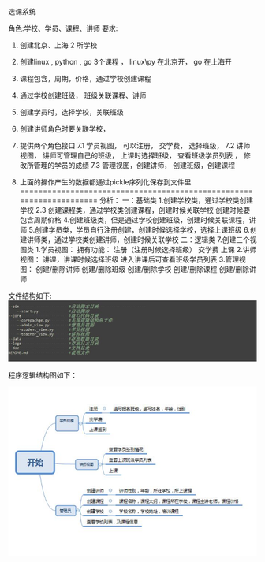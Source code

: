 选课系统

角色:学校、学员、课程、讲师
要求:
1. 创建北京、上海 2 所学校
2. 创建linux , python , go 3个课程 ， linux\py 在北京开， go 在上海开
3. 课程包含，周期，价格，通过学校创建课程 
4. 通过学校创建班级， 班级关联课程、讲师
5. 创建学员时，选择学校，关联班级
6. 创建讲师角色时要关联学校， 
7. 提供两个角色接口
7.1 学员视图， 可以注册， 交学费， 选择班级，
7.2 讲师视图， 讲师可管理自己的班级， 上课时选择班级， 查看班级学员列表 ， 修改所管理的学员的成绩 
7.3 管理视图，创建讲师， 创建班级，创建课程

8. 上面的操作产生的数据都通过pickle序列化保存到文件里
====================================================================
分析：
一：基础类
1.创建学校类，通过学校类创建学校
2.3 创建课程类，通过学校类创建课程，创建时候关联学校 创建时候要包含周期价格
4.创建班级类，但是通过学校创建班级，创建时候关联课程，讲师
5.创建学员类，学员自行注册创建，创建时候选择学校，选择上课班级
6.创建讲师类，通过学校类创建讲师，创建时候关联学校
二：逻辑类
7.创建三个视图类
1.学员视图：  拥有功能： 注册（注册时候选择班级）  交学费  上课
2.讲师视图：  讲课，讲课时候选择班级  进入讲课后可查看班级学员列表 
3.管理视图： 创建/删除讲师 创建/删除班级 创建/删除学校 创建/删除课程 创建/删除讲师  

文件结构如下:
![Image text](https://raw.githubusercontent.com/nighttidesy/images-packge/master/20180816174534.jpg)


程序逻辑结构图如下：

![Image text](https://github.com/nighttidesy/images-packge/blob/master/test.jpg)
